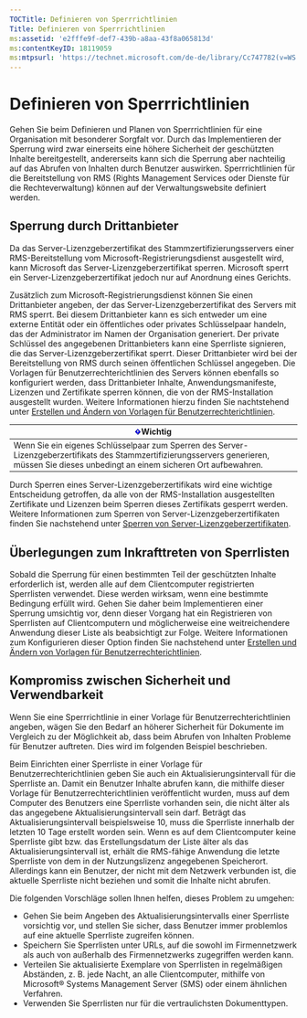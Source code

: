 ```yaml
---
TOCTitle: Definieren von Sperrrichtlinien
Title: Definieren von Sperrrichtlinien
ms:assetid: 'e2fffe9f-def7-439b-a8aa-43f8a065813d'
ms:contentKeyID: 18119059
ms:mtpsurl: 'https://technet.microsoft.com/de-de/library/Cc747782(v=WS.10)'
---
```


Definieren von Sperrrichtlinien
===============================

Gehen Sie beim Definieren und Planen von Sperrrichtlinien für eine Organisation mit besonderer Sorgfalt vor. Durch das Implementieren der Sperrung wird zwar einerseits eine höhere Sicherheit der geschützten Inhalte bereitgestellt, andererseits kann sich die Sperrung aber nachteilig auf das Abrufen von Inhalten durch Benutzer auswirken. Sperrrichtlinien für die Bereitstellung von RMS (Rights Management Services oder Dienste für die Rechteverwaltung) können auf der Verwaltungswebsite definiert werden.

Sperrung durch Drittanbieter
----------------------------

Da das Server-Lizenzgeberzertifikat des Stammzertifizierungsservers einer RMS-Bereitstellung vom Microsoft-Registrierungsdienst ausgestellt wird, kann Microsoft das Server-Lizenzgeberzertifikat sperren. Microsoft sperrt ein Server-Lizenzgeberzertifikat jedoch nur auf Anordnung eines Gerichts.

Zusätzlich zum Microsoft-Registrierungsdienst können Sie einen Drittanbieter angeben, der das Server-Lizenzgeberzertifikat des Servers mit RMS sperrt. Bei diesem Drittanbieter kann es sich entweder um eine externe Entität oder ein öffentliches oder privates Schlüsselpaar handeln, das der Administrator im Namen der Organisation generiert. Der private Schlüssel des angegebenen Drittanbieters kann eine Sperrliste signieren, die das Server-Lizenzgeberzertifikat sperrt. Dieser Drittanbieter wird bei der Bereitstellung von RMS durch seinen öffentlichen Schlüssel angegeben. Die Vorlagen für Benutzerrechterichtlinien des Servers können ebenfalls so konfiguriert werden, dass Drittanbieter Inhalte, Anwendungsmanifeste, Lizenzen und Zertifikate sperren können, die von der RMS-Installation ausgestellt wurden. Weitere Informationen hierzu finden Sie nachtstehend unter [Erstellen und Ändern von Vorlagen für Benutzerrechterichtlinien](https://technet.microsoft.com/6014176f-ef71-4d29-b3e3-da129c18563d).

| ![](images/Cc747782.Important(WS.10).gif)Wichtig                                                                                                               |
|---------------------------------------------------------------------------------------------------------------------------------------------------------------------------------------------|
| Wenn Sie ein eigenes Schlüsselpaar zum Sperren des Server-Lizenzgeberzertifikats des Stammzertifizierungsservers generieren, müssen Sie dieses unbedingt an einem sicheren Ort aufbewahren. |

Durch Sperren eines Server-Lizenzgeberzertifikats wird eine wichtige Entscheidung getroffen, da alle von der RMS-Installation ausgestellten Zertifikate und Lizenzen beim Sperren dieses Zertifikats gesperrt werden. Weitere Informationen zum Sperren von Server-Lizenzgeberzertifikaten finden Sie nachstehend unter [Sperren von Server-Lizenzgeberzertifikaten](https://technet.microsoft.com/8020861d-d196-4431-8282-044675ef5616).

Überlegungen zum Inkrafttreten von Sperrlisten
----------------------------------------------

Sobald die Sperrung für einen bestimmten Teil der geschützten Inhalte erforderlich ist, werden alle auf dem Clientcomputer registrierten Sperrlisten verwendet. Diese werden wirksam, wenn eine bestimmte Bedingung erfüllt wird. Gehen Sie daher beim Implementieren einer Sperrung umsichtig vor, denn dieser Vorgang hat ein Registrieren von Sperrlisten auf Clientcomputern und möglicherweise eine weitreichendere Anwendung dieser Liste als beabsichtigt zur Folge. Weitere Informationen zum Konfigurieren dieser Option finden Sie nachstehend unter [Erstellen und Ändern von Vorlagen für Benutzerrechterichtlinien](https://technet.microsoft.com/6014176f-ef71-4d29-b3e3-da129c18563d).

Kompromiss zwischen Sicherheit und Verwendbarkeit
-------------------------------------------------

Wenn Sie eine Sperrrichtlinie in einer Vorlage für Benutzerrechterichtlinien angeben, wägen Sie den Bedarf an höherer Sicherheit für Dokumente im Vergleich zu der Möglichkeit ab, dass beim Abrufen von Inhalten Probleme für Benutzer auftreten. Dies wird im folgenden Beispiel beschrieben.

Beim Einrichten einer Sperrliste in einer Vorlage für Benutzerrechterichtlinien geben Sie auch ein Aktualisierungsintervall für die Sperrliste an. Damit ein Benutzer Inhalte abrufen kann, die mithilfe dieser Vorlage für Benutzerrechterichtlinien veröffentlicht wurden, muss auf dem Computer des Benutzers eine Sperrliste vorhanden sein, die nicht älter als das angegebene Aktualisierungsintervall sein darf. Beträgt das Aktualisierungsintervall beispielsweise 10, muss die Sperrliste innerhalb der letzten 10 Tage erstellt worden sein. Wenn es auf dem Clientcomputer keine Sperrliste gibt bzw. das Erstellungsdatum der Liste älter als das Aktualisierungsintervall ist, erhält die RMS-fähige Anwendung die letzte Sperrliste von dem in der Nutzungslizenz angegebenen Speicherort. Allerdings kann ein Benutzer, der nicht mit dem Netzwerk verbunden ist, die aktuelle Sperrliste nicht beziehen und somit die Inhalte nicht abrufen.

Die folgenden Vorschläge sollen Ihnen helfen, dieses Problem zu umgehen:

-   Gehen Sie beim Angeben des Aktualisierungsintervalls einer Sperrliste vorsichtig vor, und stellen Sie sicher, dass Benutzer immer problemlos auf eine aktuelle Sperrliste zugreifen können.
-   Speichern Sie Sperrlisten unter URLs, auf die sowohl im Firmennetzwerk als auch von außerhalb des Firmennetzwerks zugegriffen werden kann.
-   Verteilen Sie aktualisierte Exemplare von Sperrlisten in regelmäßigen Abständen, z. B. jede Nacht, an alle Clientcomputer, mithilfe von Microsoft® Systems Management Server (SMS) oder einem ähnlichen Verfahren.
-   Verwenden Sie Sperrlisten nur für die vertraulichsten Dokumenttypen.
